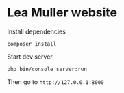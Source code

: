 # Lea Muller website

Install dependencies

`composer install`

Start dev server

`php bin/console server:run`
 
 Then go to `http://127.0.0.1:8000`

